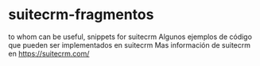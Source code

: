 # suitecrm-fragmentos
to whom can be useful, snippets for suitecrm
Algunos ejemplos de código que pueden ser implementados en suitecrm
Mas información de suitecrm en https://suitecrm.com/
